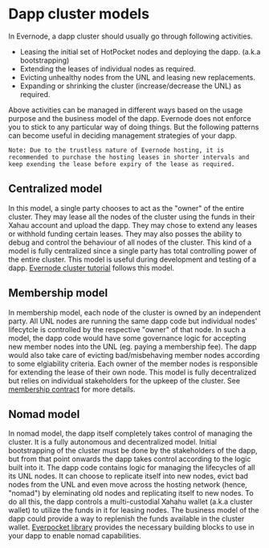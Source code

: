 # Dapp cluster models

In Evernode, a dapp cluster should usually go through following activities.

- Leasing the initial set of HotPocket nodes and deploying the dapp. (a.k.a bootstrapping)
- Extending the leases of individual nodes as required.
- Evicting unhealthy nodes from the UNL and leasing new replacements.
- Expanding or shrinking the cluster (increase/decrease the UNL) as required.

Above activities can be managed in different ways based on the usage purpose and the business model of the dapp. Evernode does not enforce you to stick to any particular way of doing things. But the following patterns can become useful in deciding management strategies of your dapp.

`Note: Due to the trustless nature of Evernode hosting, it is recommended to purchase the hosting leases in shorter intervals and keep exending the lease before expiry of the lease as required.`

## Centralized model

In this model, a single party chooses to act as the "owner" of the entire cluster. They may lease all the nodes of the cluster using the funds in their Xahau account and upload the dapp. They may chose to extend any leases or withhold funding certain leases. They may also posses the ability to debug and control the behaviour of all nodes of the cluster. This kind of a model is fully centralized since a single party has total controlling power of the entire cluster. This model is useful during development and testing of a dapp. [Evernode cluster tutorial](../evernode/tutorials/deploy-cluster) follows this model.

## Membership model

In membership model, each node of the cluster is owned by an independent party. All UNL nodes are running the same dapp code but individual nodes' lifecytcle is controlled by the respective "owner" of that node. In such a model, the dapp code would have some governance logic for accepting new member nodes into the UNL (eg. paying a membership fee). The dapp would also take care of evicting bad/misbehaving member nodes according to some elgiability criteria. Each owner of the member nodes is responsible for extending the lease of their own node. This model is fully decentralized but relies on individual stakeholders for the upkeep of the cluster. See [membership contract](https://github.com/EvernodeXRPL/membership-contract) for more details.

## Nomad model

In nomad model, the dapp itself completely takes control of managing the cluster. It is a fully autonomous and decentralized model. Initial bootstrapping of the cluster must be done by the stakeholders of the dapp, but from that point onwards the dapp takes control according to the logic built into it. The dapp code contains logic for managing the lifecycles of all its UNL nodes. It can choose to replicate itself into new nodes, evict bad nodes from the UNL and even move across the hosting network (hence, "nomad") by eleminating old nodes and replicating itself to new nodes. To do all this, the dapp controls a multi-custodial Xahahu wallet (a.k.a cluster wallet) to utilize the funds in it for leasing nodes. The business model of the dapp could provide a way to replenish the funds available in the cluster wallet. [Everpocket library](https://github.com/EvernodeXRPL/everpocket-nodejs-contract) provides the necessary building blocks to use in your dapp to enable nomad capabilities.